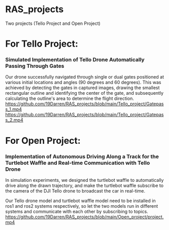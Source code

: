 # RAS_projects
Two projects (Tello Project and Open Project)

# For Tello Project:
### Simulated Implementation of Tello Drone Automatically Passing Through Gates
Our drone successfully navigated through single or dual gates positioned at various initial locations and angles (90 degrees and 60 degrees). 
This was achieved by detecting the gates in captured images, drawing the smallest rectangular outline and identifying the center of the gate, and subsequently calculating the outline's area to determine the flight direction.
https://github.com/19Darren/RAS_projects/blob/main/Tello_project/Gatepass_1.mp4
https://github.com/19Darren/RAS_projects/blob/main/Tello_project/Gatepass_2.mp4

# For Open Project:
### Implementation of Autonomous Driving Along a Track for the Turtlebot Waffle and Real-time Communication with Tello Drone
In simulation experiments, we designed the turtlebot waffle to automatically drive along the drawn trajectory, and make the turtlebot waffle subscribe to the camera of the DJI Tello drone to broadcast the car in real-time.

Our Tello drone model and turtlebot waffle model need to be installed in ros1 and ros2 systems respectively, so let the two models run in different systems and communicate with each other by subscribing to topics.
https://github.com/19Darren/RAS_projects/blob/main/Open_project/project.mp4
